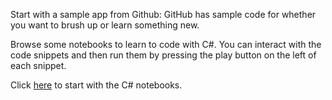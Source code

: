 Start with a sample app from Github: GitHub has sample code for whether you want to brush up or learn something new.

Browse some notebooks to learn to code with C#. You can interact with the code snippets and then run them by pressing the play button on the left of each snippet.

Click [here](https://github.com/dotnet/csharp-notebooks?WT.mc_id=dotnet-35129-website) to start with the C# notebooks.